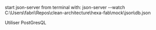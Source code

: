 start json-server from terminal with:
json-server --watch C:\Users\fabri\Repos\clean-architecture\hexa-fab\mock\json\db.json

Utiliser PostGresQL
